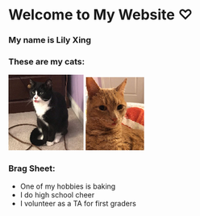 # Welcome to My Website ♡

### My name is Lily Xing

### These are my cats:

![Pepper](Pepper.png)  ![Jack](Jacko.png)

### Brag Sheet:

*   One of my hobbies is baking
*   I do high school cheer
*   I volunteer as a TA for first graders
